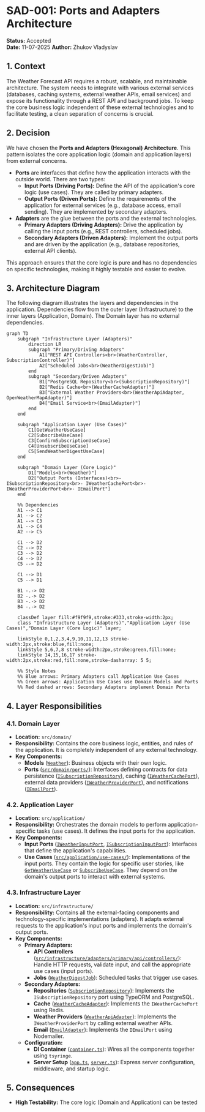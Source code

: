# SAD-001: Ports and Adapters Architecture

**Status:** Accepted  
**Date:** 11-07-2025 **Author:** Zhukov Vladyslav

## 1. Context

The Weather Forecast API requires a robust, scalable, and maintainable architecture. The system
needs to integrate with various external services (databases, caching systems, external weather
APIs, email services) and expose its functionality through a REST API and background jobs. To keep
the core business logic independent of these external technologies and to facilitate testing, a
clean separation of concerns is crucial.

## 2. Decision

We have chosen the **Ports and Adapters (Hexagonal) Architecture**. This pattern isolates the core
application logic (domain and application layers) from external concerns.

- **Ports** are interfaces that define how the application interacts with the outside world. There
  are two types:
  - **Input Ports (Driving Ports):** Define the API of the application's core logic (use cases).
    They are called by primary adapters.
  - **Output Ports (Driven Ports):** Define the requirements of the application for external
    services (e.g., database access, email sending). They are implemented by secondary adapters.
- **Adapters** are the glue between the ports and the external technologies.
  - **Primary Adapters (Driving Adapters):** Drive the application by calling the input ports (e.g.,
    REST controllers, scheduled jobs).
  - **Secondary Adapters (Driven Adapters):** Implement the output ports and are driven by the
    application (e.g., database repositories, external API clients).

This approach ensures that the core logic is pure and has no dependencies on specific technologies,
making it highly testable and easier to evolve.

## 3. Architecture Diagram

The following diagram illustrates the layers and dependencies in the application. Dependencies flow
from the outer layer (Infrastructure) to the inner layers (Application, Domain). The Domain layer
has no external dependencies.

```mermaid
graph TD
    subgraph "Infrastructure Layer (Adapters)"
        direction LR
        subgraph "Primary/Driving Adapters"
            A1["REST API Controllers<br>(WeatherController, SubscriptionController)"]
            A2["Scheduled Jobs<br>(WeatherDigestJob)"]
        end
        subgraph "Secondary/Driven Adapters"
            B1["PostgreSQL Repository<br>(SubscriptionRepository)"]
            B2["Redis Cache<br>(WeatherCacheAdapter)"]
            B3["External Weather Providers<br>(WeatherApiAdapter, OpenWeatherMapAdapter)"]
            B4["Email Service<br>(EmailAdapter)"]
        end
    end

    subgraph "Application Layer (Use Cases)"
        C1[GetWeatherUseCase]
        C2[SubscribeUseCase]
        C3[ConfirmSubscriptionUseCase]
        C4[UnsubscribeUseCase]
        C5[SendWeatherDigestUseCase]
    end

    subgraph "Domain Layer (Core Logic)"
        D1["Models<br>(Weather)"]
        D2["Output Ports (Interfaces)<br>- ISubscriptionRepository<br>- IWeatherCachePort<br>- IWeatherProviderPort<br>- IEmailPort"]
    end

    %% Dependencies
    A1 --> C1
    A1 --> C2
    A1 --> C3
    A1 --> C4
    A2 --> C5

    C1 --> D2
    C2 --> D2
    C3 --> D2
    C4 --> D2
    C5 --> D2

    C1 --> D1
    C5 --> D1

    B1 -.-> D2
    B2 -.-> D2
    B3 -.-> D2
    B4 -.-> D2

    classDef layer fill:#f9f9f9,stroke:#333,stroke-width:2px;
    class "Infrastructure Layer (Adapters)","Application Layer (Use Cases)","Domain Layer (Core Logic)" layer;

    linkStyle 0,1,2,3,4,9,10,11,12,13 stroke-width:2px,stroke:blue,fill:none;
    linkStyle 5,6,7,8 stroke-width:2px,stroke:green,fill:none;
    linkStyle 14,15,16,17 stroke-width:2px,stroke:red,fill:none,stroke-dasharray: 5 5;

    %% Style Notes
    %% Blue arrows: Primary Adapters call Application Use Cases
    %% Green arrows: Application Use Cases use Domain Models and Ports
    %% Red dashed arrows: Secondary Adapters implement Domain Ports
```

## 4. Layer Responsibilities

### 4.1. Domain Layer

- **Location:** `src/domain/`
- **Responsibility:** Contains the core business logic, entities, and rules of the application. It
  is completely independent of any external technology.
- **Key Components:**
  - **Models** ([`Weather`](src/domain/models/weather.model.ts)): Business objects with their own
    logic.
  - **Ports** ([`src/domain/ports/`](src/domain/ports/)): Interfaces defining contracts for data
    persistence
    ([`ISubscriptionRepository`](src/domain/ports/repositories/subscription-repository.port.ts)),
    caching ([`IWeatherCachePort`](src/domain/ports/cache/weather-cache.port.ts)), external data
    providers ([`IWeatherProviderPort`](src/domain/ports/providers/weather-provider.port.ts)), and
    notifications ([`IEmailPort`](src/domain/ports/notification/email.port.ts)).

### 4.2. Application Layer

- **Location:** `src/application/`
- **Responsibility:** Orchestrates the domain models to perform application-specific tasks (use
  cases). It defines the input ports for the application.
- **Key Components:**
  - **Input Ports** ([`IWeatherInputPort`](src/application/ports/weather.port.ts),
    [`ISubscriptionInputPort`](src/application/ports/subscription.port.ts)): Interfaces that define
    the application's capabilities.
  - **Use Cases** ([`src/application/use-cases/`](src/application/use-cases/)): Implementations of
    the input ports. They contain the logic for specific user stories, like
    [`GetWeatherUseCase`](src/application/use-cases/weather/get-weather.use-case.ts) or
    [`SubscribeUseCase`](src/application/use-cases/subscription/subscribe.use-case.ts). They depend
    on the domain's output ports to interact with external systems.

### 4.3. Infrastructure Layer

- **Location:** `src/infrastructure/`
- **Responsibility:** Contains all the external-facing components and technology-specific
  implementations (adapters). It adapts external requests to the application's input ports and
  implements the domain's output ports.
- **Key Components:**
  - **Primary Adapters:**
    - **API Controllers**
      ([`src/infrastructure/adapters/primary/api/controllers/`](src/infrastructure/adapters/primary/api/controllers/)):
      Handle HTTP requests, validate input, and call the appropriate use cases (input ports).
    - **Jobs**
      ([`WeatherDigestJob`](src/infrastructure/adapters/primary/jobs/weather-digest.job.ts)):
      Scheduled tasks that trigger use cases.
  - **Secondary Adapters:**
    - **Repositories**
      ([`SubscriptionRepository`](src/infrastructure/adapters/secondary/repositories/subscription.repository.ts)):
      Implements the `ISubscriptionRepository` port using TypeORM and PostgreSQL.
    - **Cache**
      ([`WeatherCacheAdapter`](src/infrastructure/adapters/secondary/cache/weather-cache.adapter.ts)):
      Implements the `IWeatherCachePort` using Redis.
    - **Weather Providers**
      ([`WeatherApiAdapter`](src/infrastructure/adapters/secondary/weather-providers/weather-api.adapter.ts)):
      Implements the `IWeatherProviderPort` by calling external weather APIs.
    - **Email** ([`EmailAdapter`](src/infrastructure/adapters/secondary/email/email.adapter.ts)):
      Implements the `IEmailPort` using Nodemailer.
  - **Configuration:**
    - **DI Container** ([`container.ts`](src/infrastructure/di/container.ts)): Wires all the
      components together using `tsyringe`.
    - **Server Setup** ([`app.ts`](src/app.ts), [`server.ts`](src/server.ts)): Express server
      configuration, middleware, and startup logic.

## 5. Consequences

- **High Testability:** The core logic (Domain and Application) can be tested
